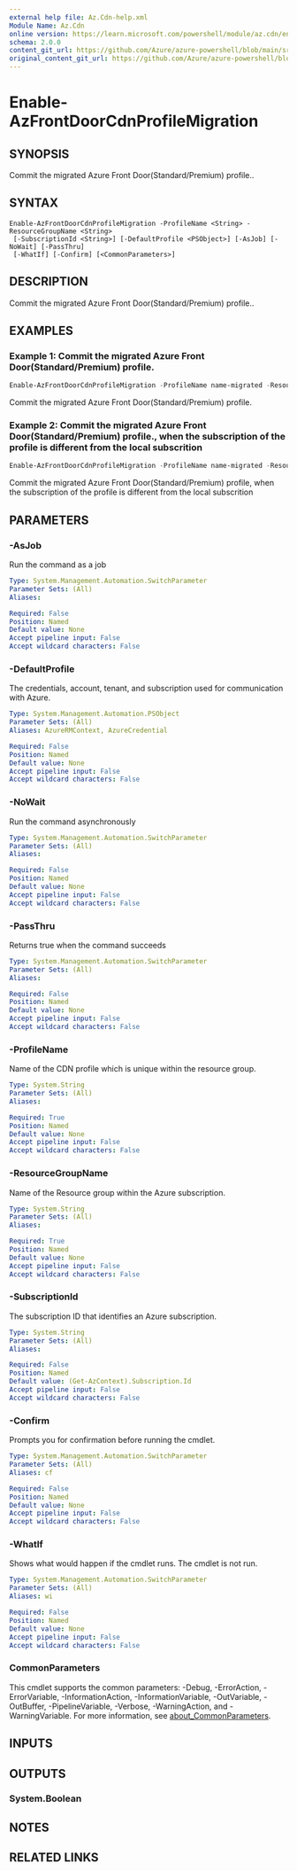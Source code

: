 ```yaml
---
external help file: Az.Cdn-help.xml
Module Name: Az.Cdn
online version: https://learn.microsoft.com/powershell/module/az.cdn/enable-azfrontdoorcdnprofilemigration
schema: 2.0.0
content_git_url: https://github.com/Azure/azure-powershell/blob/main/src/Cdn/Cdn/help/Enable-AzFrontDoorCdnProfileMigration.md
original_content_git_url: https://github.com/Azure/azure-powershell/blob/main/src/Cdn/Cdn/help/Enable-AzFrontDoorCdnProfileMigration.md
---
```


# Enable-AzFrontDoorCdnProfileMigration

## SYNOPSIS
Commit the migrated Azure Front Door(Standard/Premium) profile..

## SYNTAX

```
Enable-AzFrontDoorCdnProfileMigration -ProfileName <String> -ResourceGroupName <String>
 [-SubscriptionId <String>] [-DefaultProfile <PSObject>] [-AsJob] [-NoWait] [-PassThru]
 [-WhatIf] [-Confirm] [<CommonParameters>]
```

## DESCRIPTION
Commit the migrated Azure Front Door(Standard/Premium) profile..

## EXAMPLES

### Example 1: Commit the migrated Azure Front Door(Standard/Premium) profile.
```powershell
Enable-AzFrontDoorCdnProfileMigration -ProfileName name-migrated -ResourceGroupName rgName
```

Commit the migrated Azure Front Door(Standard/Premium) profile.

### Example 2: Commit the migrated Azure Front Door(Standard/Premium) profile., when the subscription of the profile is different from the local subscrition
```powershell
Enable-AzFrontDoorCdnProfileMigration -ProfileName name-migrated -ResourceGroupName rgName -SubscriptionId testSubId01
```

Commit the migrated Azure Front Door(Standard/Premium) profile, when the subscription of the profile is different from the local subscrition

## PARAMETERS

### -AsJob
Run the command as a job

```yaml
Type: System.Management.Automation.SwitchParameter
Parameter Sets: (All)
Aliases:

Required: False
Position: Named
Default value: None
Accept pipeline input: False
Accept wildcard characters: False
```

### -DefaultProfile
The credentials, account, tenant, and subscription used for communication with Azure.

```yaml
Type: System.Management.Automation.PSObject
Parameter Sets: (All)
Aliases: AzureRMContext, AzureCredential

Required: False
Position: Named
Default value: None
Accept pipeline input: False
Accept wildcard characters: False
```

### -NoWait
Run the command asynchronously

```yaml
Type: System.Management.Automation.SwitchParameter
Parameter Sets: (All)
Aliases:

Required: False
Position: Named
Default value: None
Accept pipeline input: False
Accept wildcard characters: False
```

### -PassThru
Returns true when the command succeeds

```yaml
Type: System.Management.Automation.SwitchParameter
Parameter Sets: (All)
Aliases:

Required: False
Position: Named
Default value: None
Accept pipeline input: False
Accept wildcard characters: False
```

### -ProfileName
Name of the CDN profile which is unique within the resource group.

```yaml
Type: System.String
Parameter Sets: (All)
Aliases:

Required: True
Position: Named
Default value: None
Accept pipeline input: False
Accept wildcard characters: False
```

### -ResourceGroupName
Name of the Resource group within the Azure subscription.

```yaml
Type: System.String
Parameter Sets: (All)
Aliases:

Required: True
Position: Named
Default value: None
Accept pipeline input: False
Accept wildcard characters: False
```

### -SubscriptionId
The subscription ID that identifies an Azure subscription.

```yaml
Type: System.String
Parameter Sets: (All)
Aliases:

Required: False
Position: Named
Default value: (Get-AzContext).Subscription.Id
Accept pipeline input: False
Accept wildcard characters: False
```

### -Confirm
Prompts you for confirmation before running the cmdlet.

```yaml
Type: System.Management.Automation.SwitchParameter
Parameter Sets: (All)
Aliases: cf

Required: False
Position: Named
Default value: None
Accept pipeline input: False
Accept wildcard characters: False
```

### -WhatIf
Shows what would happen if the cmdlet runs.
The cmdlet is not run.

```yaml
Type: System.Management.Automation.SwitchParameter
Parameter Sets: (All)
Aliases: wi

Required: False
Position: Named
Default value: None
Accept pipeline input: False
Accept wildcard characters: False
```

### CommonParameters
This cmdlet supports the common parameters: -Debug, -ErrorAction, -ErrorVariable, -InformationAction, -InformationVariable, -OutVariable, -OutBuffer, -PipelineVariable, -Verbose, -WarningAction, and -WarningVariable. For more information, see [about_CommonParameters](http://go.microsoft.com/fwlink/?LinkID=113216).

## INPUTS

## OUTPUTS

### System.Boolean

## NOTES

## RELATED LINKS
